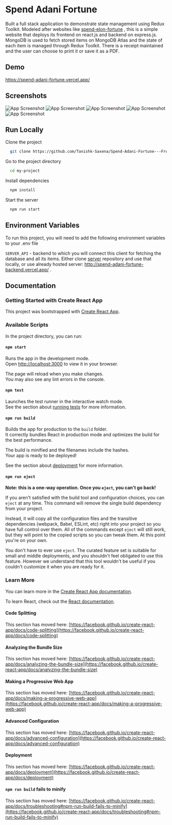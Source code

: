 
# Spend Adani Fortune

Built a full stack application to demonstrate state management using Redux Toolkit. Modeled after websites like [spend-elon-fortune](https://spend-elon-fortune.com) , this is a simple website that deploys its frontend on react.js and backend on express.js. MongoDB is used
to fetch stored items on MongoDB Atlas and the state of each item is managed through Redux Toolkit. There is a receipt maintained and the user can choose to print it or save it as a PDF.

## Demo

https://spend-adani-fortune.vercel.app/


## Screenshots

![App Screenshot](https://github.com/Tanishk-Saxena/Spend-Adani-Fortune---Frontend/blob/master/Screenshots/Screenshot%20(30).png?raw=true)
![App Screenshot](https://github.com/Tanishk-Saxena/Spend-Adani-Fortune---Frontend/blob/master/Screenshots/Screenshot%20(31).png?raw=true)
![App Screenshot](https://github.com/Tanishk-Saxena/Spend-Adani-Fortune---Frontend/blob/master/Screenshots/Screenshot%20(32).png?raw=true)
![App Screenshot](https://github.com/Tanishk-Saxena/Spend-Adani-Fortune---Frontend/blob/master/Screenshots/Screenshot%20(33).png?raw=true)
![App Screenshot](https://github.com/Tanishk-Saxena/Spend-Adani-Fortune---Frontend/blob/master/Screenshots/Screenshot%20(34).png?raw=true)
## Run Locally

Clone the project

```bash
  git clone https://github.com/Tanishk-Saxena/Spend-Adani-Fortune---Frontend
```

Go to the project directory

```bash
  cd my-project
```

Install dependencies

```bash
  npm install
```

Start the server

```bash
  npm run start
```


## Environment Variables

To run this project, you will need to add the following environment variables to your .env file

`SERVER_API` - backend to which you will connect this client for fetching the database and all its items.
Either clone [server](https://github.com/Tanishk-Saxena/Spend-Adani-Fortune---Backend) repository and use that locally, or use already hosted server: http://spend-adani-fortune-backend.vercel.app/ .

## Documentation

### Getting Started with Create React App

This project was bootstrapped with [Create React App](https://github.com/facebook/create-react-app).

### Available Scripts

In the project directory, you can run:

#### `npm start`

Runs the app in the development mode.\
Open [http://localhost:3000](http://localhost:3000) to view it in your browser.

The page will reload when you make changes.\
You may also see any lint errors in the console.

#### `npm test`

Launches the test runner in the interactive watch mode.\
See the section about [running tests](https://facebook.github.io/create-react-app/docs/running-tests) for more information.

#### `npm run build`

Builds the app for production to the `build` folder.\
It correctly bundles React in production mode and optimizes the build for the best performance.

The build is minified and the filenames include the hashes.\
Your app is ready to be deployed!

See the section about [deployment](https://facebook.github.io/create-react-app/docs/deployment) for more information.

#### `npm run eject`

**Note: this is a one-way operation. Once you `eject`, you can't go back!**

If you aren't satisfied with the build tool and configuration choices, you can `eject` at any time. This command will remove the single build dependency from your project.

Instead, it will copy all the configuration files and the transitive dependencies (webpack, Babel, ESLint, etc) right into your project so you have full control over them. All of the commands except `eject` will still work, but they will point to the copied scripts so you can tweak them. At this point you're on your own.

You don't have to ever use `eject`. The curated feature set is suitable for small and middle deployments, and you shouldn't feel obligated to use this feature. However we understand that this tool wouldn't be useful if you couldn't customize it when you are ready for it.

### Learn More

You can learn more in the [Create React App documentation](https://facebook.github.io/create-react-app/docs/getting-started).

To learn React, check out the [React documentation](https://reactjs.org/).

#### Code Splitting

This section has moved here: [https://facebook.github.io/create-react-app/docs/code-splitting](https://facebook.github.io/create-react-app/docs/code-splitting)

#### Analyzing the Bundle Size

This section has moved here: [https://facebook.github.io/create-react-app/docs/analyzing-the-bundle-size](https://facebook.github.io/create-react-app/docs/analyzing-the-bundle-size)

#### Making a Progressive Web App

This section has moved here: [https://facebook.github.io/create-react-app/docs/making-a-progressive-web-app](https://facebook.github.io/create-react-app/docs/making-a-progressive-web-app)

#### Advanced Configuration

This section has moved here: [https://facebook.github.io/create-react-app/docs/advanced-configuration](https://facebook.github.io/create-react-app/docs/advanced-configuration)

#### Deployment

This section has moved here: [https://facebook.github.io/create-react-app/docs/deployment](https://facebook.github.io/create-react-app/docs/deployment)

#### `npm run build` fails to minify

This section has moved here: [https://facebook.github.io/create-react-app/docs/troubleshooting#npm-run-build-fails-to-minify](https://facebook.github.io/create-react-app/docs/troubleshooting#npm-run-build-fails-to-minify)


